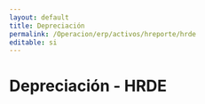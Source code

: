 ```yaml
---
layout: default
title: Depreciación
permalink: /Operacion/erp/activos/hreporte/hrde
editable: si
---
```


# Depreciación - HRDE



